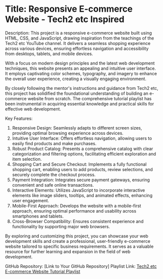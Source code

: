 # Title: Responsive E-commerce Website - Tech2 etc Inspired

Description:
This project is a responsive e-commerce website built using HTML, CSS, and JavaScript, drawing inspiration from the teachings of the Tech2 etc YouTube channel. It delivers a seamless shopping experience across various devices, ensuring effortless navigation and accessibility from desktops, tablets, and mobile devices.

With a focus on modern design principles and the latest web development techniques, this website presents an appealing and intuitive user interface. It employs captivating color schemes, typography, and imagery to enhance the overall user experience, creating a visually engaging environment.

By closely following the mentor's instructions and guidance from Tech2 etc, this project has solidified the foundational understanding of building an e-commerce website from scratch. The comprehensive tutorial playlist has been instrumental in acquiring essential knowledge and practical skills for effective web development.

Key Features:

1. Responsive Design: Seamlessly adapts to different screen sizes, providing optimal browsing experience across devices.
2. Intuitive User Interface: Offers effortless navigation, allowing users to easily find products and make purchases.
3. Robust Product Catalog: Presents a comprehensive catalog with clear categorization and filtering options, facilitating efficient exploration and item selection.
4. Shopping Cart and Secure Checkout: Implements a fully functional shopping cart, enabling users to add products, review selections, and securely complete the checkout process.
5. Payment Integration: Integrates secure payment gateways, ensuring convenient and safe online transactions.
6. Interactive Elements: Utilizes JavaScript to incorporate interactive elements like image sliders, tooltips, and animated effects, enhancing user engagement.
7. Mobile-First Approach: Develops the website with a mobile-first approach, ensuring optimal performance and usability across smartphones and tablets.
8. Cross-Browser Compatibility: Ensures consistent experience and functionality by supporting major web browsers.

By exploring and customizing this project, you can showcase your web development skills and create a professional, user-friendly e-commerce website tailored to specific business requirements. It serves as a valuable resource for further learning and expansion in the field of web development.

GitHub Repository: [Link to Your GitHub Repository]
Playlist Link: [Tech2 etc E-commerce Website Tutorial Playlist](https://youtube.com/playlist?list=PL9bD98LkBR7P8MYh0RzNSHgeVNTA8g0nB)
